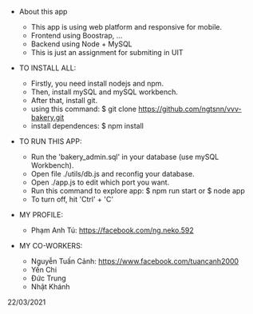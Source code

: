 - About this app
    + This app is using web platform and responsive for mobile.
    + Frontend using Boostrap, ...
    + Backend using Node + MySQL
    + This is just an assignment for submiting in UIT

- TO INSTALL ALL:
    + Firstly, you need install nodejs and npm.
    + Then, install mySQL and mySQL workbench.
    + After that, install git.
    + using this command:
        $ git clone https://github.com/ngtsnn/vvv-bakery.git
    + install dependences: 
        $ npm install

- TO RUN THIS APP: 
    + Run the 'bakery_admin.sql' in your database (use mySQL Workbench).
    + Open file ./utils/db.js and reconfig your database.
    + Open ./app.js to edit which port you want.
    + Run this command to explore app:
        $ npm run start
    or 
        $ node app
    + To turn off, hit 'Ctrl' + 'C'

- MY PROFILE: 
    + Phạm Anh Tú: https://facebook.com/ng.neko.592

- MY CO-WORKERS:
    + Nguyễn Tuấn Cảnh: https://www.facebook.com/tuancanh2000
    + Yến Chi
    + Đức Trung
    + Nhật Khánh

22/03/2021

